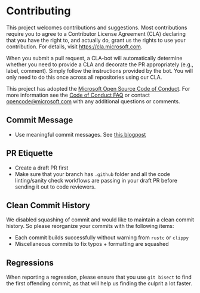 # Contributing

This project welcomes contributions and suggestions. Most
contributions require you to agree to a Contributor License Agreement
(CLA) declaring that you have the right to, and actually do, grant us
the rights to use your contribution. For details, visit
https://cla.microsoft.com.

When you submit a pull request, a CLA-bot will automatically determine
whether you need to provide a CLA and decorate the PR appropriately
(e.g., label, comment). Simply follow the instructions provided by the
bot. You will only need to do this once across all repositories using
our CLA.

This project has adopted the [Microsoft Open Source Code of
Conduct](https://opensource.microsoft.com/codeofconduct/).  For more
information see the [Code of Conduct
FAQ](https://opensource.microsoft.com/codeofconduct/faq/) or contact
[opencode@microsoft.com](mailto:opencode@microsoft.com) with any
additional questions or comments.

## Commit Message

* Use meaningful commit messages. See [this blogpost](http://tbaggery.com/2008/04/19/a-note-about-git-commit-messages.html)

## PR Etiquette

* Create a draft PR first
* Make sure that your branch has `.github` folder and all the code linting/sanity check workflows are passing in your draft PR before sending it out to code reviewers.

## Clean Commit History

We disabled squashing of commit and would like to maintain a clean commit history. So please reorganize your commits with the following items:

* Each commit builds successfully without warning from `rustc` or `clippy`
* Miscellaneous commits to fix typos + formatting are squashed

## Regressions

When reporting a regression, please ensure that you use `git bisect` to find the first offending commit, as that will help us finding the culprit a lot faster.
